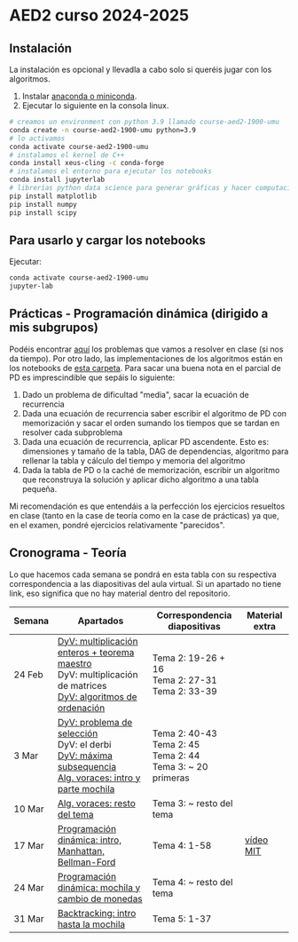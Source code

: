 # AED2 curso 2024-2025

## Instalación

La instalación es opcional y llevadla a cabo solo si queréis jugar con los algoritmos.

1. Instalar [anaconda o miniconda](https://docs.anaconda.com/miniconda/).
2. Ejecutar lo siguiente en la consola linux.
```sh
# creamos un environment con python 3.9 llamado course-aed2-1900-umu
conda create -n course-aed2-1900-umu python=3.9
# lo activamos
conda activate course-aed2-1900-umu
# instalamos el kernel de C++
conda install xeus-cling -c conda-forge
# instalamos el entorno para ejecutar los notebooks
conda install jupyterlab
# librerías python data science para generar gráficas y hacer computación científica
pip install matplotlib
pip install numpy
pip install scipy
```

## Para usarlo y cargar los notebooks

Ejecutar:
```sh
conda activate course-aed2-1900-umu
jupyter-lab
```

## Prácticas - Programación dinámica (dirigido a mis subgrupos)

Podéis encontrar [aquí](dp/programacion_dinamica_problemas.pdf) los problemas que vamos a resolver en clase (si nos da tiempo). Por otro lado,
las implementaciones de los algoritmos están en los notebooks de [esta carpeta](dp).
Para sacar una buena nota en el parcial de PD es imprescindible que sepáis lo siguiente:
1. Dado un problema de dificultad "media", sacar la ecuación de recurrencia
2. Dada una ecuación de recurrencia saber escribir el algoritmo de PD con memorización y sacar el orden sumando los tiempos que se tardan en resolver cada subproblema
3. Dada una ecuación de recurrencia, aplicar PD ascendente. Esto es: dimensiones y tamaño de la tabla, DAG de dependencias, algoritmo para rellenar la tabla y cálculo del tiempo y memoria del algoritmo
4. Dada la tabla de PD o la caché de memorización, escribir un algoritmo que reconstruya la solución y aplicar dicho algoritmo a una tabla pequeña.

Mi recomendación es que entendáis a la perfección los ejercicios resueltos en clase (tanto en la case de teoría como en la case de prácticas) ya que, en el examen, pondré ejercicios relativamente "parecidos".

## Cronograma - Teoría

Lo que hacemos cada semana se pondrá en esta tabla con su respectiva correspondencia a las diapositivas del aula virtual. 
Si un apartado no tiene link, eso significa que no hay material dentro del repositorio.

| Semana | Apartados                                                                                                                                                                                                                               | Correspondencia diapositivas                                          | Material extra                                                                                                                                           |
|--------|-----------------------------------------------------------------------------------------------------------------------------------------------------------------------------------------------------------------------------------------|-----------------------------------------------------------------------|----------------------------------------------------------------------------------------------------------------------------------------------------------|
| 24 Feb | [DyV: multiplicación enteros + teorema maestro](divide-and-conquer/multiplication)<br/>DyV: multiplicación de matrices<br/>[DyV: algoritmos de ordenación](divide-and-conquer/sorting_algorithms)<br/>                                  | Tema 2: 19-26 + 16<br/>Tema 2: 27-31<br/>Tema 2: 33-39<br/>           |                                                                                                                                                          |
| 3 Mar  | [DyV: problema de selección](divide-and-conquer/sorting_algorithms)<br/> DyV: el derbi<br/>[DyV: máxima subsequencia](divide-and-conquer/maximum_subsequence)<br/>[Alg. voraces: intro y parte mochila](greedy/greedy_presentacion.pdf) | Tema 2: 40-43<br/>Tema 2: 45<br/>Tema 2: 44<br/>Tema 3: ~ 20 primeras |                                                                                                                                                          |
| 10 Mar | [Alg. voraces: resto del tema](greedy/greedy_presentacion.pdf)                                                                                                                                                                          | Tema 3: ~ resto del tema                                              |                                                                                                                                                          |
| 17 Mar | [Programación dinámica: intro, Manhattan, Bellman-Ford](dp/DP_presentacion.pdf)                                                                                                                                                         | Tema 4: 1-58                                                          | [vídeo MIT](https://ocw.mit.edu/courses/6-006-introduction-to-algorithms-fall-2011/resources/lecture-19-dynamic-programming-i-fibonacci-shortest-paths/) |
| 24 Mar | [Programación dinámica: mochila y cambio de monedas](dp/DP_presentacion.pdf)                                                                                                                                                            | Tema 4: ~ resto del tema                                              |                                                                                                                                                          |
| 31 Mar | [Backtracking: intro hasta la mochila](backtracking/backtracking_presentacion.pdf)                                                                                                                                                      | Tema 5: 1-37                                                          |                                                                                                                                                          |




